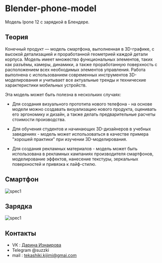 # Blender-phone-model
Модель Ipone 12 с зарядкой в Блендере.
## Теория
Конечный продукт — модель смартфона, выполненная в 3D-графике, с высокой детализацией и проработанной геометрией каждой детали корпуса. Модель имеет множество функциональных элементов, таких как разъёмы, камеры, динамики, а также проработанную поверхность с расположением всех необходимых элементов управления. Работа выполнена с использованием современных инструментов 3D-моделирования и учитывает все актуальные тренды и технические характеристики мобильных устройств.

Эта модель может быть полезна в нескольких случаях:

- Для создания визуального прототипа нового телефона - на основе модели можно создавать визуализацию нового продукта, оценивать его эргономику и дизайн, а также делать предварительные расчеты стоимости производства.

- Для обучения студентов и начинающих 3D-дизайнеров в учебных заведениях - модель может использоваться в качестве примера "хорошей практики" при изучении 3D-моделирования.

- Для создания рекламных материалов - модель может быть использована в рекламных кампаниях производителя смартфонов, моделирование эффектов, нанесение текстуры, зеркальных поверхностей и привязка к лайф-стилю.

## Смартфон
![spec1](https://sun9-15.userapi.com/impg/y6nm-Gldnzn0fIJAasgxJryVFvQNj7tmRnW3uw/ygVs83PmeWE.jpg?size=1441x1320&quality=96&sign=00b5d33d25efc8e4fd2881fa37da24c1&type=album)
## Зарядка
![spec1](https://sun9-17.userapi.com/impg/HFs9LzEbZ-48rblnQPdVzg64myFXY04PaTJidA/eHCu2w2GukY.jpg?size=1386x879&quality=96&sign=62077faabd0cb8f3a95f0be13ee09a99&type=album)
## Контакты
- VK : [Дарина Изнаирова](https://vk.com/sadzzuki)
- Telegram @suzzki
- mail : tekashiki.kijimi@gmai.com
